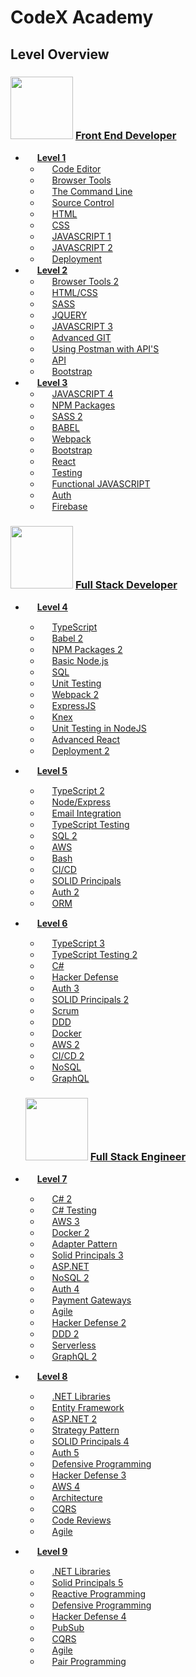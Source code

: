 # CodeX Academy

## Level Overview

### [<img src="https://www.codex.academy/img/badges/fed-master.png" width="100" height="100"/>](./_level_categories/fed.md) [Front End Developer](./_level_categories/fed.md)

- <img src="https://api.badgr.io/public/badges/sB7-1f_PR2O_hKzSQkKHSQ/image" width="15" height="15"/> [**Level 1**](./_levels/level-1.md)
  - <img src="https://api.badgr.io/public/badges/sB7-1f_PR2O_hKzSQkKHSQ/image" width="15" height="15"/> [Code Editor](./tools/vscode.md)
  - <img src="https://api.badgr.io/public/badges/CwCMwmY-RIOhHS-KOb12oA/image" width="15" height="15"/> [Browser Tools](./tools/chrome1.md)
  - <img src="https://api.badgr.io/public/badges/LFVCaj_fQ263FtM0B8ZNfA/image" width="15" height="15"/> [The Command Line](./tools/terminal1.md)
  - <img src="https://api.badgr.io/public/badges/xqS6trYnQmqoETwTIdhIeQ/image" width="15" height="15"/> [Source Control](./tools/git1.md)
  - <img src="https://api.badgr.io/public/badges/xqS6trYnQmqoETwTIdhIeQ/image" width="15" height="15"/> [HTML](./languages/html1.md)
  - <img src="https://api.badgr.io/public/badges/O8cej6IdSwiTET8_a98TdA/image" width="15" height="15"/> [CSS](./languages/css1.md)
  - <img src="https://api.badgr.io/public/badges/BZ4TfqPOQBqUsCy4FLVNQw/image" width="15" height="15"/> [JAVASCRIPT 1](./languages/javascript1.md)
  - <img src="https://api.badgr.io/public/badges/UpjeWGtrTNe2gf1MrHK5QA/image" width="15" height="15"/> [JAVASCRIPT 2](./languages/javascript2.md)
  - <img src="https://api.badgr.io/public/badges/xqS6trYnQmqoETwTIdhIeQ/image" width="15" height="15"/> [Deployment](./technologies/devops/heruku1.md)
- <img src="https://api.badgr.io/public/badges/xqS6trYnQmqoETwTIdhIeQ/image" width="15" height="15"/> [**Level 2**](./_levels/level-2.md)
  - <img src="https://api.badgr.io/public/badges/E_RKzv8nTVOybSTHaRjUmA/image" width="15" height="15"/> [Browser Tools 2](./tools/chrome2.md)
  - <img src="https://api.badgr.io/public/badges/7S3UMjXhQNqw7g484oBh-g/image" width="15" height="15"/> [HTML/CSS](./languages/html2.md)
  - <img src="https://api.badgr.io/public/badges/iWNQLnVmTqmpPUfNqgQs5A/image" width="15" height="15"/> [SASS](./languages/sass1.md)
  - <img src="https://api.badgr.io/public/badges/Cnd-oYKxS_qOH_ZFcpwXkA/image" width="15" height="15"/> [JQUERY](./technologies/frontend/jquery1.md)
  - <img src="https://api.badgr.io/public/badges/Cnd-oYKxS_qOH_ZFcpwXkA/image" width="15" height="15"/> [JAVASCRIPT 3](./languages/javascript3.md)
  - <img src="https://api.badgr.io/public/badges/Cnd-oYKxS_qOH_ZFcpwXkA/image" width="15" height="15"/> [Advanced GIT](./tools/git2.md)
  - <img src="https://api.badgr.io/public/badges/Cnd-oYKxS_qOH_ZFcpwXkA/image" width="15" height="15"/> [Using Postman with API'S](./tools/postman1.md)
  - <img src="https://api.badgr.io/public/badges/3jJe0VoeSoS5NF_mcACMiA/image" width="15" height="15"/> [API](./technologies/backend/api1.md)
  - <img src="	https://api.badgr.io/public/badges/66Pz-G6UScWSrbCUxsHuSg/image" width="15" height="15"/> [Bootstrap](./technologies/frontend/bootstrap1.md)
- <img src="https://api.badgr.io/public/badges/MsRclxc2RUCfep8JB-B25Q/image" width="15" height="15"/> [**Level 3**](./_levels/level-3.md)
  - <img src="https://api.badgr.io/public/badges/j7PDl2gDRauSz4_KcE-M1Q/image" width="15" height="15"/> [JAVASCRIPT 4](./languages/javascript4.md)
  - <img src="https://api.badgr.io/public/badges/cu12fxrOSs2N9nnck3A7JQ/image" width="15" height="15"/> [NPM Packages](./tools/npm1.md)
  - <img src="https://api.badgr.io/public/badges/Z-klvrJhRqeKklycobm89Q/image" width="15" height="15"/> [SASS 2](./languages/sass2.md)
  - <img src="https://api.badgr.io/public/badges/esBO-0HBSXeg9zTitu4ZDA/image" width="15" height="15"/> [BABEL](./tools/babel1.md)
  - <img src="	https://api.badgr.io/public/badges/XxD-R6iMRS6hP4MqHIQHnQ/image" width="15" height="15"/> [Webpack](./tools/webpack1.md)
  - <img src="https://api.badgr.io/public/badges/rq4CyaJTTPiJWTCAc4wuQA/image" width="15" height="15"/> [Bootstrap](./technologies/frontend/bootstrap2.md)
  - <img src="https://api.badgr.io/public/badges/rq4CyaJTTPiJWTCAc4wuQA/image" width="15" height="15"/> [React](./technologies/frontend/react1.md)
  - <img src="https://api.badgr.io/public/badges/rq4CyaJTTPiJWTCAc4wuQA/image" width="15" height="15"/> [Testing](./languages/javascript-testing1.md)
  - <img src="https://api.badgr.io/public/badges/ghf_sWV4RLC-_G16i-jY6g/image" width="15" height="15"/> [Functional JAVASCRIPT](./technologies/lodash.md)
  - <img src="https://api.badgr.io/public/badges/ghf_sWV4RLC-_G16i-jY6g/image" width="15" height="15"/> [Auth](./engineering/auth/auth1.md)
  - <img src="https://api.badgr.io/public/badges/9x42ZE1TReGy7-go968UlA/image" width="15" height="15"/> [Firebase](./technologies/backend/firebase1.md)

### [<img src="https://www.codex.academy/img/badges/fsd-master.png" width="100" height="100"/>](./_level_categories/fsd.md) [Full Stack Developer](./_level_categories/fed.md)

- <img src="https://api.badgr.io/public/badges/9x42ZE1TReGy7-go968UlA/image" width="15" height="15"/> [**Level 4**](./_levels/level-4.md)
  - <img src="https://api.badgr.io/public/badges/_vGuJgBcQkC7uj5p5tE5nA/image" width="15" height="15"/> [TypeScript](./languages/typescript1.md)
  - <img src="https://api.badgr.io/public/badges/7JoEH8LKShK1oqKS1TnKmQ/image" width="15" height="15"/> [Babel 2](./tools/babel2.md)
  - <img src="https://api.badgr.io/public/badges/wZylSksQS5-oTRCxohLp-w/image" width="15" height="15"/> [NPM Packages 2](./tools/npm2.md)
  - <img src="https://api.badgr.io/public/badges/68Ur2l1ATt-KPBmhK9FESQ/image" width="15" height="15"/> [Basic Node.js](./technologies/backend/node1.md)
  - <img src="https://api.badgr.io/public/badges/okTiXkVERH-cNJ9dtg2V4Q/image" width="15" height="15"/> [SQL](./technologies/database/sql1.md)
  - <img src="	https://api.badgr.io/public/badges/0jEVfXE4QtyZ7Jk0LgtWtg/image" width="15" height="15"/> [Unit Testing](./languages/javascript-testing1.md)
  - <img src="https://api.badgr.io/public/badges/xHK3WRWMTXylAWZrB4K88g/image" width="15" height="15"/> [Webpack 2](./tools/webpack2.md)
  - <img src="https://api.badgr.io/public/badges/VIdEr0C6R2-mk1KPovI7DA/image" width="15" height="15"/> [ExpressJS](./technologies/backend/express1.md)
  - <img src="https://api.badgr.io/public/badges/oPR6uhy5Qi-QDwMXYDGrKA/image" width="15" height="15"/> [Knex](./technologies/backend/knex1.md)
  - <img src="https://api.badgr.io/public/badges/0jEVfXE4QtyZ7Jk0LgtWtg/image" width="15" height="15"/> [Unit Testing in NodeJS](./languages/javascript-testing2.md)
  - <img src="https://api.badgr.io/public/badges/8-c_6XvmTn2KYODKTMDh1w/image" width="15" height="15"/> [Advanced React](./technologies/frontend/react2.md)
  - <img src="https://api.badgr.io/public/badges/20UQ3ut6SHGPeE88zdgG-A/image" width="15" height="15"/> [Deployment 2](./technologies/devops/heroku2.md)
- <img src="https://api.badgr.io/public/badges/6c8b8wvWTnasuufQTeX0TA/image" width="15" height="15"/> [**Level 5**](./_levels/level-5.md)
  - <img src="https://api.badgr.io/public/badges/GDbdf5DJRkS2gVWSZLzB1w/image" width="15" height="15"/> [TypeScript 2](./languages/typescript2.md)
  - <img src="https://api.badgr.io/public/badges/uHWoz3zXSACdhDYihZ4hvg/image" width="15" height="15"/> [Node/Express](./technologies/backend/express2.md)
  - <img src="https://api.badgr.io/public/badges/w2VBpFJ9Sl20dq3NwPyrmA/image" width="15" height="15"/> [Email Integration](./technologies/backend/email1.md)
  - <img src="https://api.badgr.io/public/badges/pkajsF9oRdG9Iw0D_GOzPA/image" width="15" height="15"/> [TypeScript Testing](./languages/typescript-tdd1.md)
  - <img src="https://api.badgr.io/public/badges/Ii0rlSgNSamUOas6PBKuKA/image" width="15" height="15"/> [SQL 2](./technologies/database/sql2.md)
  - <img src="https://api.badgr.io/public/badges/VYeBv-WRR6-YI1pkcb2EyQ/image" width="15" height="15"/> [AWS](./technologies/devops/aws/aws1.md)
  - <img src="https://api.badgr.io/public/badges/YOzH_Q7MQ0OWLsj9W161Jg/image" width="15" height="15"/> [Bash](./technologies/devops/bash1.md)
  - <img src="https://api.badgr.io/public/badges/zmJudPw1RfCAAQFTgZ49HQ/image" width="15" height="15"/> [CI/CD](./technologies/devops/cicd1.md)
  - <img src="https://api.badgr.io/public/badges/IJ2XbdzST0G5Ef0hnsgFzw/image" width="15" height="15"/> [SOLID Principals](./engineering/solid/solid1.md)
  - <img src="https://api.badgr.io/public/badges/gEepERUeQQG2OucvX2t5jw/image" width="15" height="15"/> [Auth 2](./engineering/auth/auth2.md)
  - <img src="https://api.badgr.io/public/badges/Y4becHjvSSG6rbAVD3bI2Q/image" width="15" height="15"/> [ORM](./technologies/backend/typeorm1.md)
- <img src="https://api.badgr.io/public/badges/whOAdTCnRjawJfo9gfGdmA/image" width="15" height="15"/> [**Level 6**](./_levels/level-6.md)

  - <img src="https://api.badgr.io/public/badges/U_rornHgQsmlvdpls5JSIQ/image" width="15" height="15"/> [TypeScript 3](./languages/typescript3.md)
  - <img src="https://api.badgr.io/public/badges/cK-MjulxTOyBd8L1gNhneA/image" width="15" height="15"/> [TypeScript Testing 2](./languages/typescript-tdd2.md)
  - <img src="https://api.badgr.io/public/badges/9LsNY9pzTxaskdYj5h-c-w/image" width="15" height="15"/> [C#](./languages/csharp1.md)
  - <img src="https://api.badgr.io/public/badges/M42-SkyFR3uaUZUDvZrdNw/image" width="15" height="15"/> [Hacker Defense](./engineering/defense/hackerdefense1.md)
  - <img src="https://api.badgr.io/public/badges/IIyeKmQ0SWefAZFuFsmciA/image" width="15" height="15"/> [Auth 3](./engineering/auth/auth3.md)
  - <img src="https://api.badgr.io/public/badges/kcUXcQ53QECQSilxjxfEpw/image" width="15" height="15"/> [SOLID Principals 2](./engineering/solid/solid2.md)
  - <img src="https://api.badgr.io/public/badges/kmWOM9-rTvmLfZFf85opkw/image" width="15" height="15"/> [Scrum](./teams/scrum1.md)
  - <img src="https://api.badgr.io/public/badges/wwYGJ0UNT4iG4OWDvc5c5g/image" width="15" height="15"/> [DDD](./architecture/ddd1.md)
  - <img src="https://api.badgr.io/public/badges/jOldRIUERdCjH96guUNMIA/image" width="15" height="15"/> [Docker](./technologies/devops/docker1.md)
  - <img src="https://api.badgr.io/public/badges/cSl2h41lTDuaHlIn4Cp6lQ/image" width="15" height="15"/> [AWS 2](./technologies/devops/aws/aws2.md)
  - <img src="https://api.badgr.io/public/badges/kVNbVyoWRAeV5k2gaBgLxQ/image" width="15" height="15"/> [CI/CD 2](./technologies/devops/cicd2.md)
  - <img src="https://api.badgr.io/public/badges/FPMxqMXOTn2Q61ezf6hFTA/image" width="15" height="15"/> [NoSQL](./technologies/database/nosql1.md)
  - <img src="https://api.badgr.io/public/badges/jYHToVSAQUa13idhneDiPQ/image" width="15" height="15"/> [GraphQL](./technologies/backend/graphql1.md)

  ### [<img src="https://www.codex.academy/img/badges/fse-master.png" width="100" height="100"/>](./_level_categories/fse.md) [Full Stack Engineer](./_level_categories/fed.md)

- <img src="https://api.badgr.io/public/badges/4Qwf9nVpQbaoms9S02TTEA/image" width="15" height="15"/> [**Level 7**](./_levels/level-7.md)
  - <img src="https://api.badgr.io/public/badges/aD-ICii5RdyGFE1IRXdTLA/image" width="15" height="15"/> [C# 2](./languages/csharp2.md)
  - <img src="https://api.badgr.io/public/badges/dZMJI7xFTEyzXxiuKbCgwA/image" width="15" height="15"/> [C# Testing](./languages/csharp-tdd1.md)
  - <img src="https://api.badgr.io/public/badges/se1olg92SaCwihgF5U3yFQ/image" width="15" height="15"/> [AWS 3](./technologies/devops/aws/aws3.md)
  - <img src="https://api.badgr.io/public/badges/eSrEmCdWS5KR5L8WMLD8Kw/image" width="15" height="15"/> [Docker 2](./technologies/devops/docker2.md)
  - <img src="https://api.badgr.io/public/badges/W_gSQyh0RkCjvKAGaV7p9Q/image" width="15" height="15"/> [Adapter Pattern](./engineering/designpatterns.md)
  - <img src="https://api.badgr.io/public/badges/Qm0d5Bz7TrWl7zSeea3kxA/image" width="15" height="15"/> [Solid Principals 3](./engineering/solid/solid3.md)
  - <img src="https://api.badgr.io/public/badges/_2SHK15iTA-jbzI2fYomgA/image" width="15" height="15"/> [ASP.NET](./backend/aspnet1.md)
  - <img src="https://api.badgr.io/public/badges/kMqXGKD0St2ivut_vksgGA/image" width="15" height="15"/> [NoSQL 2](./technologies/database/nosql2.md)
  - <img src="https://api.badgr.io/public/badges/XJNChKTKRum7G0RpOxF9rg/image" width="15" height="15"/> [Auth 4](./engineering/auth/auth4.md)
  - <img src="https://api.badgr.io/public/badges/m6f6qxK4SMmYaniGOQUF6A/image" width="15" height="15"/> [Payment Gateways](./payment/payment1.md)
  - <img src="https://api.badgr.io/public/badges/pZf0rfwbSDyxfSuZc7NQog/image" width="15" height="15"/> [Agile](./teams/scrum2.md)
  - <img src="https://api.badgr.io/public/badges/qxMYO523SCOupDpwLJLqhg/image" width="15" height="15"/> [Hacker Defense 2](./engineering/defense/hackerdefense2.md)
  - <img src="https://api.badgr.io/public/badges/ubj7Zs1YRi2yyjY4PkZQHg/image" width="15" height="15"/> [DDD 2](./architecture/ddd2.md)
  - <img src="https://api.badgr.io/public/badges/Pqo6N_RrStSKsBs_aKbwkQ/image" width="15" height="15"/> [Serverless](./architecture/serverless1.md)
  - <img src="https://api.badgr.io/public/badges/K6tZP941SCuB8CV9-rXZJQ/image" width="15" height="15"/> [GraphQL 2](./technologies/backend/graphql2.md)
- <img src="https://api.badgr.io/public/badges/Ekx1pWE-S3-6LcFy5Il0Wg/image" width="15" height="15"/> [**Level 8**](./_levels/level-8.md)
  - <img src="https://api.badgr.io/public/badges/AYA1lhpzS3-cC80_bJsSeg/image" width="15" height="15"/> [.NET Libraries](./backend/dotnet-libs1.md)
  - <img src="https://api.badgr.io/public/badges/OkPoPO7KTUeUAYBeujGYGg/image" width="15" height="15"/> [Entity Framework](./backend/entityframework1.md)
  - <img src="https://api.badgr.io/public/badges/ZZBAOwpcRWq4WsH3js_ieg/image" width="15" height="15"/> [ASP.NET 2](./backend/aspnet2.md)
  - <img src="https://api.badgr.io/public/badges/bRyvXlZ1QxCTj1jy6GAbTg/image" width="15" height="15"/> [Strategy Pattern](./engineering/designpatterns.md)
  - <img src="https://api.badgr.io/public/badges/LhEOq2akS-GD7IeoFugI9w/image" width="15" height="15"/> [SOLID Principals 4](./engineering/solid/solid4.md)
  - <img src="https://api.badgr.io/public/badges/yxX_3TSvTRSU4VWqcI-Rdw/image" width="15" height="15"/> [Auth 5](./engineering/auth/auth5.md)
  - <img src="https://api.badgr.io/public/badges/Z1GMqRITQWa3hVETZxV96A/image" width="15" height="15"/> [Defensive Programming](./engineering/defensiveprogramming1.md)
  - <img src="https://api.badgr.io/public/badges/H5eXsCAQR-KEqF6TvbYzCw/image" width="15" height="15"/> [Hacker Defense 3](./engineering/defense/hackerdefense3.md)
  - <img src="https://api.badgr.io/public/badges/HpMVbttPS4OUVEiB5kdcsg/image" width="15" height="15"/> [AWS 4](./technologies/devops/aws/aws4.md)
  - <img src="https://api.badgr.io/public/badges/4emF3xZLTsKWdLS5raG9og/image" width="15" height="15"/> [Architecture](./architecture/ddd3.md)
  - <img src="https://api.badgr.io/public/badges/u96U9li4T1maTjM1kMxyNw/image" width="15" height="15"/> [CQRS](./architecture/cqrs1.md)
  - <img src="https://api.badgr.io/public/badges/BxHoTeURRXqTbMY0VW7bLg/image" width="15" height="15"/> [Code Reviews](./teams/codereview1.md)
  - <img src="https://api.badgr.io/public/badges/9zxz7oqETbGx0eDBMTLRJA/image" width="15" height="15"/> [Agile](./teams/scrum3.md)
- <img src="https://api.badgr.io/public/badges/WpKOb-C4TQCoQDn2x_q_Ng/image" width="15" height="15"/> [**Level 9**](./_levels/level-9.md)
  - <img src="https://api.badgr.io/public/badges/-nBqDAjXTMCm7vDcjhiboA/image" width="15" height="15"/> [.NET Libraries](./backend/dotnet-libs2.html)
  - <img src="https://api.badgr.io/public/badges/EIgt141QQ-KOxJjFvLwq5w/image" width="15" height="15"/> [Solid Principals 5](./engineering/solid/solid5.md)
  - <img src="https://api.badgr.io/public/badges/OA8nhHoPSeGY0Fcizk63xA/image" width="15" height="15"/> [Reactive Programming](./engineering/reactive1.html)
  - <img src="https://api.badgr.io/public/badges/JaKh-HDaQ0aKaOLAgYCCqQ/image" width="15" height="15"/> [Defensive Programming](./engineering/defensiveprogramming2.html)
  - <img src="https://api.badgr.io/public/badges/EL5jCMEIRc-sYCRgaO7eyw/image" width="15" height="15"/> [Hacker Defense 4](./engineering/defense/hackerdefense4.md)
  - <img src="https://api.badgr.io/public/badges/Q5au6u-8T8S5KQgzc5SeFw/image" width="15" height="15"/> [PubSub](./architecture/pubsub1.html)
  - <img src="https://api.badgr.io/public/badges/B2t1_gr2R_6e4kHYkEy0oA/image" width="15" height="15"/> [CQRS](./architecture/cqrs2.html)
  - <img src="https://api.badgr.io/public/badges/SPFMRkotSeC4Zk7E2mEvuw/image" width="15" height="15"/> [Agile](./teams/scrum4.html)
  - <img src="https://api.badgr.io/public/badges/h7YnQv6AR7CcIqESVKbdUA/image" width="15" height="15"/> [Pair Programming](./teams/pairprogramming1.html)
